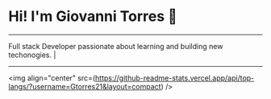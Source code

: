 
<h1>Hi! I'm Giovanni Torres 👋</h1>
<hr>
Full stack Developer passionate about learning and building new techonogies. | 







<hr>

<img align="center" src=(https://github-readme-stats.vercel.app/api/top-langs/?username=Gtorres21&layout=compact) />




<!--
**Gtorres21/Gtorres21** is a ✨ _special_ ✨ repository because its `README.md` (this file) appears on your GitHub profile.

Here are some ideas to get you started:

- 🔭 I’m currently working on ...
- 🌱 I’m currently learning ...
- 👯 I’m looking to collaborate on ...
- 🤔 I’m looking for help with ...
- 💬 Ask me about ...
- 📫 How to reach me: ...
- 😄 Pronouns: ...
- ⚡ Fun fact: ...
-->
